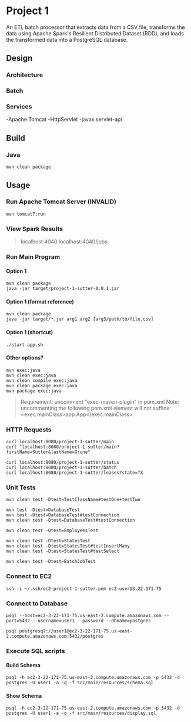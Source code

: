 # Project 1
An ETL batch processor that extracts data from a CSV file, transforms the data using Apache Spark's Resilient Distributed Dataset (RDD), and loads the transformed data into a PostgreSQL database.

## Design
### Architecture
### Batch
### Services
-Apache Tomcat
    -HttpServlet
        -javax.servlet-api

## Build
### Java
    mvn clean package

## Usage
### Run Apache Tomcat Server (INVALID)
    mvn tomcat7:run
### View Spark Results
>localhost:4040
>localhost:4040/jobs
### Run Main Program
#### Option 1
    mvn clean package
    java -jar target/project-1-sutter-0.0.1.jar
#### Option 1 (format reference)
    mvn clean package
    java -jar target/*.jar arg1 arg2 [arg3/path/to/file.csv]
#### Option 1 (shortcut)
    ./start-app.sh
#### Other options?
    mvn exec:java
    mvn clean exec:java
    mvn clean compile exec:java
    mvn clean package exec:java
    mvn package exec:java
>Requirement: uncomment "exec-maven-plugin" in pom.xml
>Note: uncommenting the following pom.xml element will not suffice: <exec.mainClass>app.App</exec.mainClass>


### HTTP Requests

    curl localhost:8080/project-1-sutter/main
    curl "localhost:8080/project-1-sutter/main?firstName=Sutter&lastName=Grune"

    curl localhost:8080/project-1-sutter/status
    curl localhost:8080/project-1-sutter/batch
    curl localhost:8080/project-1-sutter/leases?state=TX

### Unit Tests

    mvn clean test -Dtest=TestClassName#testOne+testTwo

    mvn test -Dtest=DatabaseTest
    mvn test -Dtest=DatabaseTest#testConnection
    mvn clean test -Dtest=DatabaseTest#testConnection
    
    mvn clean test -Dtest=EmployeesTest

    mvn clean test -Dtest=StatesTest
    mvn clean test -Dtest=StatesTest#testInsertMany
    mvn clean test -Dtest=StatesTest#testSelect

    mvn clean test -Dtest=BatchJobTest

### Connect to EC2

    ssh -i ~/.ssh/ec2-project-1-sutter.pem ec2-user@3.22.171.75

### Connect to Database

    psql --host=ec2-3-22-171-75.us-east-2.compute.amazonaws.com --port=5432 --username=user1 --password --dbname=postgres

    psql postgresql://user1@ec2-3-22-171-75.us-east-2.compute.amazonaws.com:5432/postgres

### Execute SQL scripts

#### Build Schema

    psql -h ec2-3-22-171-75.us-east-2.compute.amazonaws.com -p 5432 -d postgres -U user1 -a -q -f src/main/resources/schema.sql

#### Show Schema

    psql -h ec2-3-22-171-75.us-east-2.compute.amazonaws.com -p 5432 -d postgres -U user1 -a -q -f src/main/resources/display.sql
